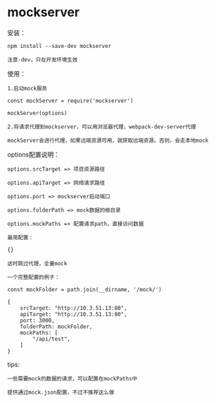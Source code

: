# mockserver

安装：

    npm install --save-dev mockserver
    
    注意-dev，只在开发环境生效
    
使用：

    1.启动mock服务
    
    const mockServer = require('mockserver')
    
    mockServer(options)
    
    2.将请求代理到mockserver，可以用浏览器代理，webpack-dev-server代理
    
    mockServer会进行代理，如果远端资源可用，就获取远端资源。否则，会走本地mock
    
options配置说明：

    options.srcTarget => 项目资源路径
    
    options.apiTarget => 网络请求路径
    
    options.port => mockserver启动端口

    options.folderPath => mock数据的根目录
    
    options.mockPaths => 配置请求path，直接访问数据

    最简配置：

    {}

    这时跳过代理，全量mock
    
    一个完整配置的例子：

    const mockFolder = path.join(__dirname, '/mock/')

    {
        srcTarget: "http://10.3.51.13:80",
        apiTarget: "http://10.3.51.13:80",
        port: 3000,
        folderPath: mockFolder,
        mockPaths: [
            "/api/test",
        ]
    }
    
tips:

    一些需要mock的数据的请求，可以配置在mockPaths中

    提供通过mock.json配置，不过不推荐这么做
